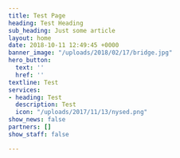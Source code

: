 ```yaml
---
title: Test Page
heading: Test Heading
sub_heading: Just some article
layout: home
date: 2018-10-11 12:49:45 +0000
banner_image: "/uploads/2018/02/17/bridge.jpg"
hero_button:
  text: ''
  href: ''
textline: Test
services:
- heading: Test
  description: Test
  icon: "/uploads/2017/11/13/nysed.png"
show_news: false
partners: []
show_staff: false

---
```

